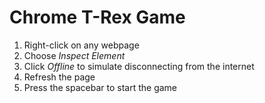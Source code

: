 # Chrome T-Rex Game

1. Right-click on any webpage
2. Choose *Inspect Element*
3. Click *Offline* to simulate disconnecting from the internet
4. Refresh the page
5. Press the spacebar to start the game
